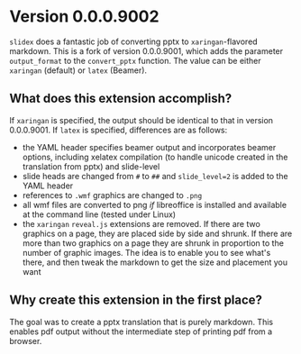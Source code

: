 # Version 0.0.0.9002


`slidex` does a fantastic job of converting pptx to `xaringan`-flavored
markdown. This is a fork of version 0.0.0.9001, which adds the parameter
`output_format` to the `convert_pptx` function. The value can be
either `xaringan` (default) or `latex` (Beamer). 

## What does this extension accomplish?

If `xaringan` is specified, the output should be identical to that in
version 0.0.0.9001. If `latex` is specified, differences are as
follows:

* the YAML header specifies beamer output and incorporates beamer
  options, including xelatex compilation (to handle unicode created in
  the translation from pptx) and slide-level
* slide heads are changed from `#` to `##` and `slide_level=2` is
  added to the YAML header
* references to `.wmf` graphics are changed to `.png`
* all wmf files are converted to png *if* libreoffice is installed and
  available at the command line (tested under Linux)
* the `xaringan` `reveal.js` extensions are removed. If there are two
  graphics on a page, they are placed side by side and shrunk. If
  there are more than two graphics on a page they are shrunk in
  proportion to the number of graphic images. The idea is to enable
  you to see what's there, and then tweak the markdown to get the size
  and placement you want 

## Why create this extension in the first place? 

The goal  was to create a pptx translation that is purely
markdown. This enables pdf output without the intermediate step of
printing pdf from a browser. 
    
